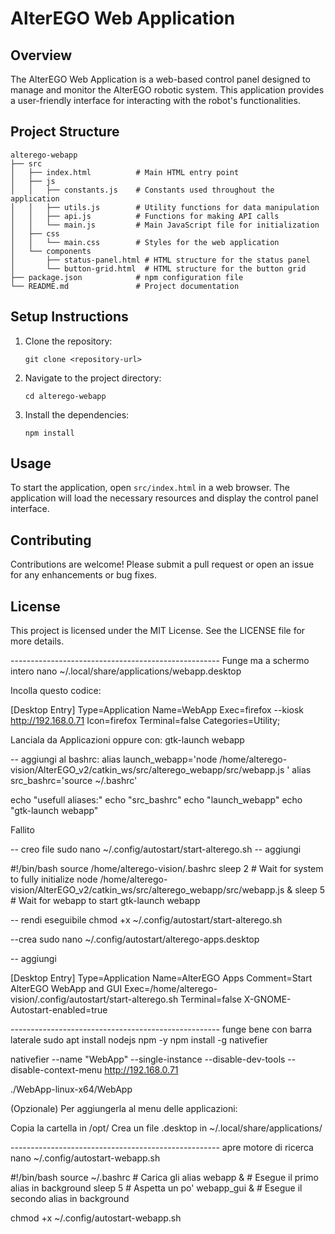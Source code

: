# AlterEGO Web Application

## Overview
The AlterEGO Web Application is a web-based control panel designed to manage and monitor the AlterEGO robotic system. This application provides a user-friendly interface for interacting with the robot's functionalities.

## Project Structure
```
alterego-webapp
├── src
│   ├── index.html          # Main HTML entry point
│   ├── js
│   │   ├── constants.js    # Constants used throughout the application
│   │   ├── utils.js        # Utility functions for data manipulation
│   │   ├── api.js          # Functions for making API calls
│   │   └── main.js         # Main JavaScript file for initialization
│   ├── css
│   │   └── main.css        # Styles for the web application
│   └── components
│       ├── status-panel.html # HTML structure for the status panel
│       └── button-grid.html  # HTML structure for the button grid
├── package.json            # npm configuration file
└── README.md               # Project documentation
```

## Setup Instructions
1. Clone the repository:
   ```
   git clone <repository-url>
   ```
2. Navigate to the project directory:
   ```
   cd alterego-webapp
   ```
3. Install the dependencies:
   ```
   npm install
   ```

## Usage
To start the application, open `src/index.html` in a web browser. The application will load the necessary resources and display the control panel interface.

## Contributing
Contributions are welcome! Please submit a pull request or open an issue for any enhancements or bug fixes.

## License
This project is licensed under the MIT License. See the LICENSE file for more details.

---------------------------------------------------- Funge ma a schermo intero
nano ~/.local/share/applications/webapp.desktop

Incolla questo codice:

[Desktop Entry]
Type=Application
Name=WebApp
Exec=firefox --kiosk http://192.168.0.71
Icon=firefox
Terminal=false
Categories=Utility;

Lanciala da Applicazioni oppure con:
gtk-launch webapp


-- aggiungi al bashrc:
alias launch_webapp='node /home/alterego-vision/AlterEGO_v2/catkin_ws/src/alterego_webapp/src/webapp.js '
alias src_bashrc='source ~/.bashrc'


echo "usefull aliases:"
echo "src_bashrc"
echo "launch_webapp"
echo "gtk-launch webapp"
<!-- 
-- attivo startup 
mkdir -p ~/.config/autostart


--crea il file
sudo nano ~/.config/autostart/alterego-apps.desktop

-- copia
[Desktop Entry]
Type=Application
Name=AlterEGO Apps
Comment=Start AlterEGO WebApp and GUI
Exec=bash -c 'source ~/.bashrc && launch_webapp && gtk-launch webapp'
Terminal=false
X-GNOME-Autostart-enabled=true

--rendi eseguibile
sudo chmod +x ~/.config/autostart/alterego-apps.desktop

--test
bash -c 'source ~/.bashrc && launch_webapp && gtk-launch webapp' --> Fallito

-- creo file 
sudo nano ~/.config/autostart/start-alterego.sh
-- aggiungi 

#!/bin/bash
source /home/alterego-vision/.bashrc
sleep 2  # Wait for system to fully initialize
node /home/alterego-vision/AlterEGO_v2/catkin_ws/src/alterego_webapp/src/webapp.js &
sleep 5  # Wait for webapp to start
gtk-launch webapp

-- rendi eseguibile 
chmod +x ~/.config/autostart/start-alterego.sh


--crea 
sudo nano ~/.config/autostart/alterego-apps.desktop

-- aggiungi 

[Desktop Entry]
Type=Application
Name=AlterEGO Apps
Comment=Start AlterEGO WebApp and GUI
Exec=/home/alterego-vision/.config/autostart/start-alterego.sh
Terminal=false
X-GNOME-Autostart-enabled=true

---------------------------------------------------- funge bene con barra laterale
sudo apt install nodejs npm -y
npm install -g nativefier


nativefier --name "WebApp" --single-instance --disable-dev-tools --disable-context-menu http://192.168.0.71

./WebApp-linux-x64/WebApp

(Opzionale) Per aggiungerla al menu delle applicazioni:

Copia la cartella in /opt/
Crea un file .desktop in ~/.local/share/applications/


---------------------------------------------------- apre motore di ricerca
nano ~/.config/autostart-webapp.sh


#!/bin/bash
source ~/.bashrc  # Carica gli alias
webapp &          # Esegue il primo alias in background
sleep 5           # Aspetta un po'
webapp_gui &      # Esegue il secondo alias in background

chmod +x ~/.config/autostart-webapp.sh
